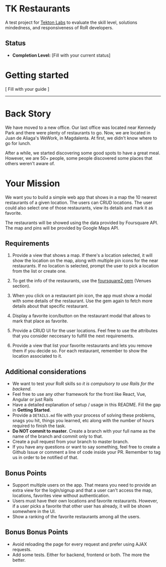 # TK Restaurants

A test project for [Tekton Labs](https://www.tektonlabs.com) to evaluate the skill level, solutions mindedness, and responsiveness of RoR developers.

## Status

- **Completion Level:** [Fill with your current status]

# Getting started

[ Fill with your guide ]

---

# Back Story

We have moved to a new office. Our last office was located near Kennedy Park and there were plenty of restaurants to go. Now, we are located in Juan de Aliaga's WeWork, in Magdalenta. At first, we didn't know where to go for lunch.

After a while, we started discovering some good spots to have a great meal. However, we are 50+ people, some people discovered some places that others weren't aware of.

# Your Mission

We want you to build a simple web app that shows in a map the 10 nearest restaurants of a given location. The users can CRUD locations. The user could also select one of those restaurants, view its details and mark it as favorite.

The restaurants will be showed using the data provided by Foursquare API. The map and pins will be provided by Google Maps API.

## Requirements

1. Provide a view that shows a map. If there's a location selected, it will show the location on the map, along with multiple pin icons for the near restaurants. If no location is selected, prompt the user to pick a location from the list or create one.

1. To get the info of the restaurants, use the [foursquare2 gem](https://github.com/mattmueller/foursquare2) (Venues section).

1. When you click on a restaurant pin icon, the app must show a modal with some details of the restaurant. Use the gem again to fetch more details about that specific restaurant.

1. Display a favorite icon/button on the restaurant modal that allows to mark that place as favorite.

1. Provide a CRUD UI for the user locations. Feel free to use the attributes that you consider neccesary to fulfill the next requirements.

1. Provide a view that list your favorite restaurants and lets you remove them if you decide so. For each restaurant, remember to show the location associated to it.

## Additional considerations

- We want to test your RoR skills so *it is compulsory to use Rails for the backend*.
- Feel free to use any other framework for the front like React, Vue, Angular or just Rails
- Have a detailed explanation of setup / usage in this README. Fill the gap in **Getting Started**.
- Provide a `DETAILS.md` file with your process of solving these problems, snags you hit, things you learned, etc along with the number of hours required to finish the task.
- **Do NOT commit to master.** Create a branch with your full name as the name of the branch and commit only to that.
- Create a pull request from your branch to master branch.
- If you have any questions or want to say something, feel free to create a Github Issue or comment a line of code inside your PR. Remember to tag us in order to be notified of that.

## Bonus Points

- Support multiple users on the app. That means you need to provide an extra view for the login/signup and that a user can't access the map, locations, favorites view without authentication.
- Users must have their own locations and favorite restaurants. However, if a user picks a favorite that other user has already, it will be shown somewhere in the UI.
- Show a ranking of the favorite restaurants among all the users.

## Bonus Bonus Points

- Avoid reloading the page for every request and prefer using AJAX requests.
- Add some tests. Either for backend, frontend or both. The more the better.
